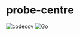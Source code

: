 # probe-centre

[![codecov](https://codecov.io/gh/Jannchie/probe-centre/branch/main/graph/badge.svg?token=04BgDrlb5h)](https://codecov.io/gh/Jannchie/probe-centre)
[![Go](https://github.com/Jannchie/probe-centre/actions/workflows/go.yml/badge.svg)](https://github.com/Jannchie/probe-centre/actions/workflows/go.yml)
